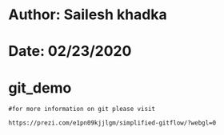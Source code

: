 # Author: Sailesh khadka
# Date: 02/23/2020

# git_demo
	#for more information on git please visit 
	
	https://prezi.com/e1pn09kjjlgm/simplified-gitflow/?webgl=0
	
	